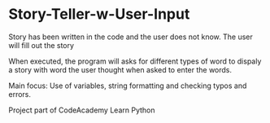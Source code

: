 # Story-Teller-w-User-Input
Story has been written in the code and the user does not know.  The user will fill out the story 

When executed, the program will asks for different types of word to dispaly a story with word the user thought when asked to enter the words. 

Main focus: Use of variables, string formatting and checking typos and errors. 

Project part of CodeAcademy Learn Python 

